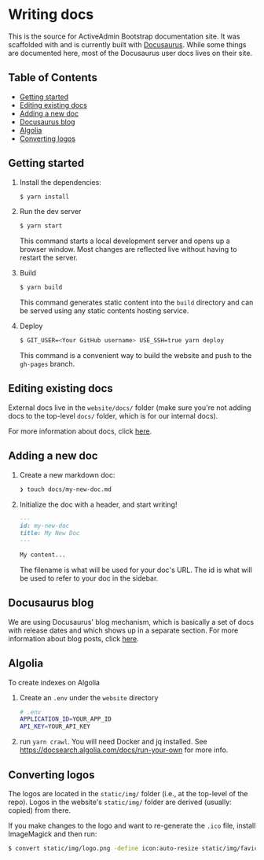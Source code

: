 # Writing docs <!-- omit in toc -->
This is the source for ActiveAdmin Bootstrap documentation site. It was scaffolded with and
is currently built with [Docusaurus](https://docusaurus.io/). While some things
are documented here, most of the Docusaurus user docs lives on their site.

<!-- START doctoc generated TOC please keep comment here to allow auto update -->
<!-- DON'T EDIT THIS SECTION, INSTEAD RE-RUN doctoc TO UPDATE -->
## Table of Contents <!-- omit in toc -->
- [Getting started](#getting-started)
- [Editing existing docs](#editing-existing-docs)
- [Adding a new doc](#adding-a-new-doc)
- [Docusaurus blog](#docusaurus-blog)
- [Algolia](#algolia)
- [Converting logos](#converting-logos)
<!-- END doctoc generated TOC please keep comment here to allow auto update -->

## Getting started
1. Install the dependencies:
   ```bash
   $ yarn install
   ```

1. Run the dev server
   ```bash
   $ yarn start
   ```
   This command starts a local development server and opens up a browser window. Most changes are reflected live without having to restart the server.

1. Build
   ```bash
   $ yarn build
   ```
   This command generates static content into the `build` directory and can be served using any static contents hosting service.

1. Deploy
   ```bash
   $ GIT_USER=<Your GitHub username> USE_SSH=true yarn deploy
   ```
   This command is a convenient way to build the website and push to the `gh-pages` branch.

## Editing existing docs
External docs live in the `website/docs/` folder (make sure you're not adding
docs to the top-level `docs/` folder, which is for our internal docs).

For more information about docs, click
[here](https://docusaurus.io/docs/en/navigation).


## Adding a new doc
1.  Create a new markdown doc:

    ```sh
    ❯ touch docs/my-new-doc.md
    ```

1.  Initialize the doc with a header, and start writing!

    ```markdown
    ---
    id: my-new-doc
    title: My New Doc
    ---

    My content...
    ```

    The filename is what will be used for your doc's URL.
    The id is what will be used to refer to your doc in the sidebar.


## Docusaurus blog
We are using Docusaurus' blog mechanism, which is basically a set of docs with
release dates and which shows up in a separate section. For more information
about blog posts, click
[here](https://docusaurus.io/docs/en/adding-blog).

## Algolia
To create indexes on Algolia
1. Create an `.env` under the `website` directory
   ```bash
   # .env
   APPLICATION_ID=YOUR_APP_ID
   API_KEY=YOUR_API_KEY
   ```
2. run `yarn crawl`. You will need Docker and jq installed. See https://docsearch.algolia.com/docs/run-your-own for more info.

## Converting logos
The logos are located in the `static/img/` folder (i.e., at the
top-level of the repo). Logos in the website's `static/img/` folder are derived
(usually: copied) from there.

If you make changes to the logo and want to re-generate the `.ico` file, install
ImageMagick and then run:

```bash
$ convert static/img/logo.png -define icon:auto-resize static/img/favicon.ico
```